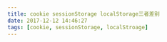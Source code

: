 ```yaml
---
title: cookie sessionStorage localStorage三者差别
date: 2017-12-12 14:46:27
tags: [cookie, sessionStorage, localStroage]
---
```

